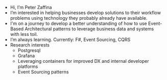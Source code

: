 - Hi, I’m Peter Zaffina
- I’m interested in helping businesses develop solutions to their workflow problems using technology they probably already have available.
- I'm on a journey to develop a better understanding of how to use Event-Based Architectural patterns to leverage business data and systems with less toil.
- I’m always learning. Currently: F#, Event Sourcing, CQRS
- Research interests
  - Postgresql
  - Grafana
  - Leveraging containers for improved DX and internal developer platforms
  - Event Sourcing patterns

<!---
- 📫 How to reach me ...

pdzaffina/pdzaffina is a ✨ special ✨ repository because its `README.md` (this file) appears on your GitHub profile.
You can click the Preview link to take a look at your changes.

My Tech Journey

- Hacker according to old school definition Eric Raymond
- 1st computer ti994a 1986ish
  - 1st line of code copying listing from book to create a slot machine app 8years old
  - Tunnels of doom fav game
  - Speech synth
- First time cracked a computer swapped my 2400 baud modem for 14400 pc 386SX
  - Installed soundblaster
- Online service was GEnie
- First program I administered was VBBS for my friends 1992
- GopherBlue logged in in HS lab first internet
- Token ring net work
- Pegasus mail first email
- Computer shopper mag
- Class in USMA on Object Ada made me feel stupid
- Python, R
- MATLAB, SPSS, minitab
- Tableau, PBI
- Project Sierra, Power Platform
- Linux daily driver since 2005 warty warthog and SUSE
- Learned python to roll my own management tracking system as a Quality manager and got hooked
- As a blackbelt learned to use MS access to create systems to streamline work for staff to make imptovenents. Localized Digital tranformations.
- As quality manager led a team of developers to roll our own Manufacutring Execution system inside the valve plant to track the work orders and shipping of product. Asp.net ODIN
- Came to CNO as a Data Informatics 3 in Tribal Solutions working with program and member data to improve insights.
- Also lead a US Army Reserves Signal Support Team consisting of 23 pax
  - Responsible for services, domain, SPO, outlook, storage,
    - Cyber secuirty defensive
    - Infrasturcure
    - Network distribution
  - Radio communications
  - Information Enginneer
  - Cyber warrant
  - Sys admin warrant
  - Infrastructure warrant
- Current interests
  - Clojure, and functional programming
  - Event sourcing for systems
CEH
Design Thinking, WPS
Relevant certs

CSSBB ASQ
MS PP Functional Consultant
MS PP Solutions Architect
IBM Design Thinking
IBM Design Thinking - AI

-->
